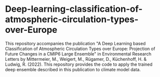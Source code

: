 # Deep-learning-classification-of-atmospheric-circulation-types-over-Europe
This repository accompanies the publication "A Deep Learning based Classification of Atmospheric Circulation Types over Europe: Projection of Future Changes in a CMIP6 Large Ensemble" in Environmental Research Letters by Mittermeier, M., Weigert, M., Rügamer, D., Küchenhoff, H. &amp; Ludwig, R. (2022). This repository provides the code to apply the trained deep ensemble described in this publication to climate model data.
